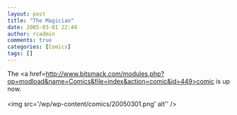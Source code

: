 ```yaml
---
layout: post
title: "The Magician"
date: 2005-03-01 22:44
author: rcadmin
comments: true
categories: [Comics]
tags: []
---
```

The <a href=http://www.bitsmack.com/modules.php?op=modload&name=Comics&file=index&action=comic&id=449>comic is up now.</a><Br><br><!--more--><img src='/wp/wp-content/comics/20050301.png' alt'' />

